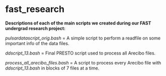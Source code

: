 # fast_research

**Descriptions of each of the main scripts we created during our FAST undergrad research project:**

*pulsardatascript_orig.bash* = A simple script to perform a readfile on some important info of the data files.

*ddscript_13.bash* = Final PRESTO script used to process all Arecibo files.

*process_all_arecibo_files.bash* = A script to process every Arecibo file with *ddscript_13.bash* in blocks of 7 files at a time.
